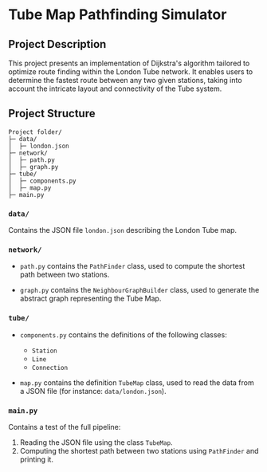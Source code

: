 # Tube Map Pathfinding Simulator

## Project Description
This project presents an implementation of Dijkstra's algorithm tailored to optimize route finding within the London Tube network. It enables users to determine the fastest route between any two given stations, taking into account the intricate layout and connectivity of the Tube system.

## Project Structure

```
Project folder/
├─ data/
│  ├─ london.json
├─ network/
│  ├─ path.py
│  ├─ graph.py
├─ tube/
│  ├─ components.py
│  ├─ map.py
├─ main.py
```

### `data/`

Contains the JSON file `london.json` describing the London Tube map.

### `network/`

- `path.py` contains the `PathFinder` class, used to compute the shortest path between two stations.


- `graph.py` contains the `NeighbourGraphBuilder` class, used to generate the abstract graph representing the Tube Map.


### `tube/`

- `components.py` contains the definitions of the following classes:
  - `Station`
  - `Line`
  - `Connection`

- `map.py` contains the definition `TubeMap` class, used to read the data from a JSON file (for instance: `data/london.json`).

### `main.py`

Contains a test of the full pipeline:
1. Reading the JSON file using the class `TubeMap`.
2. Computing the shortest path between two stations using `PathFinder` and printing it.
